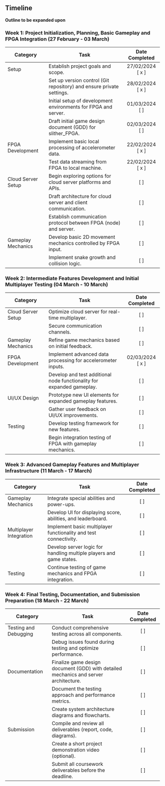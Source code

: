 ## Timeline
**Outline to be expanded upon**

### Week 1: Project Initialization, Planning, Basic Gameplay and FPGA Integration (27 February - 03 March)

| Category | Task | Date Completed | 
|----------|------|:--------:| 
| Setup | Establish project goals and scope. | 27/02/2024 [ x ] |
|  | Set up version control (Git repository) and ensure private settings. | 28/02/2024 [ x ] |
|  | Initial setup of development environments for FPGA and server. | 01/03/2024 [ ] |
|  | Draft initial game design document (GDD) for slither_FPGA. | 02/03/2024 [ ] |
| FPGA Development | Implement basic local processing of accelerometer data. | 22/02/2024 [ x ] |
|  | Test data streaming from FPGA to local machine. | 22/02/2024 [ x ] |
| Cloud Server Setup | Begin exploring options for cloud server platforms and APIs. | [  ] |
|  | Draft architecture for cloud server and client communication. | [ ] |
|  | Establish communication protocol between FPGA (node) and server. | [ ] |
| Gameplay Mechanics | Develop basic 2D movement mechanics controlled by FPGA input. | [ ] |
|  | Implement snake growth and collision logic. | [ ] |

### Week 2: Intermediate Features Development and Initial Multiplayer Testing (04 March - 10 March)

| Category | Task | Date Completed |
|----------|------|:--------:|
| Cloud Server Setup | Optimize cloud server for real-time multiplayer. | [ ] |
|  | Secure communication channels. | [ ] |
| Gameplay Mechanics | Refine game mechanics based on initial feedback. | [ ] |
| FPGA Development | Implement advanced data processing for accelerometer inputs. | 02/03/2024 [ x ] |
|  | Develop and test additional node functionality for expanded gameplay. | [ ] |
| UI/UX Design | Prototype new UI elements for expanded gameplay features. | [ ] |
|  | Gather user feedback on UI/UX improvements. | [ ] |
| Testing | Develop testing framework for new features. | [ ] |
|  | Begin integration testing of FPGA with gameplay mechanics. | [ ] |

### Week 3: Advanced Gameplay Features and Multiplayer Infrastructure (11 March - 17 March)

| Category | Task | Date Completed |
|----------|------|:--------:|
| Gameplay Mechanics | Integrate special abilities and power-ups. | [ ] |
|  | Develop UI for displaying score, abilities, and leaderboard. | [ ] |
| Multiplayer Integration | Implement basic multiplayer functionality and test connectivity. | [ ] |
|  | Develop server logic for handling multiple players and game states. | [ ] |
| Testing | Continue testing of game mechanics and FPGA integration. | [ ] |

### Week 4: Final Testing, Documentation, and Submission Preparation (18 March - 22 March)

| Category | Task | Date Completed |
|----------|------|:--------:|
| Testing and Debugging | Conduct comprehensive testing across all components. | [ ] |
|  | Debug issues found during testing and optimize performance. | [ ] |
| Documentation | Finalize game design document (GDD) with detailed mechanics and server architecture. | [ ] |
|  | Document the testing approach and performance metrics. | [ ] |
|  | Create system architecture diagrams and flowcharts. | [ ] |
| Submission | Compile and review all deliverables (report, code, diagrams). | [ ] |
|  | Create a short project demonstration video (optional). | [ ] |
|  | Submit all coursework deliverables before the deadline. | [ ] |

